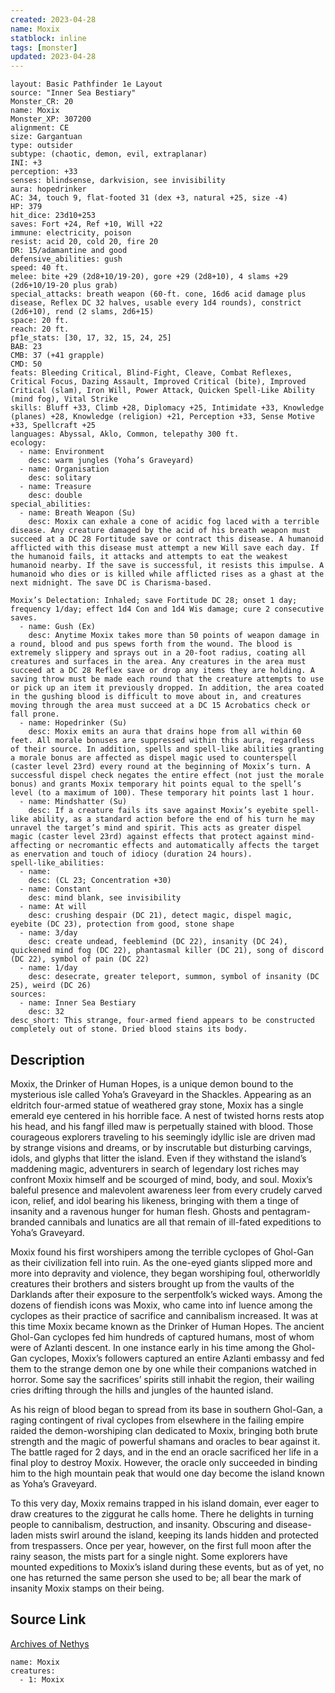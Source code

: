```yaml
---
created: 2023-04-28
name: Moxix
statblock: inline
tags: [monster]
updated: 2023-04-28
---
```

```statblock
layout: Basic Pathfinder 1e Layout
source: "Inner Sea Bestiary"
Monster_CR: 20
name: Moxix
Monster_XP: 307200
alignment: CE
size: Gargantuan
type: outsider
subtype: (chaotic, demon, evil, extraplanar)
INI: +3
perception: +33
senses: blindsense, darkvision, see invisibility
aura: hopedrinker
AC: 34, touch 9, flat-footed 31 (dex +3, natural +25, size -4)
HP: 379
hit_dice: 23d10+253
saves: Fort +24, Ref +10, Will +22
immune: electricity, poison
resist: acid 20, cold 20, fire 20
DR: 15/adamantine and good
defensive_abilities: gush
speed: 40 ft.
melee: bite +29 (2d8+10/19-20), gore +29 (2d8+10), 4 slams +29 (2d6+10/19-20 plus grab)
special_attacks: breath weapon (60-ft. cone, 16d6 acid damage plus disease, Reflex DC 32 halves, usable every 1d4 rounds), constrict (2d6+10), rend (2 slams, 2d6+15)
space: 20 ft.
reach: 20 ft.
pf1e_stats: [30, 17, 32, 15, 24, 25]
BAB: 23
CMB: 37 (+41 grapple)
CMD: 50
feats: Bleeding Critical, Blind-Fight, Cleave, Combat Reflexes, Critical Focus, Dazing Assault, Improved Critical (bite), Improved Critical (slam), Iron Will, Power Attack, Quicken Spell-Like Ability (mind fog), Vital Strike
skills: Bluff +33, Climb +28, Diplomacy +25, Intimidate +33, Knowledge (planes) +28, Knowledge (religion) +21, Perception +33, Sense Motive +33, Spellcraft +25
languages: Abyssal, Aklo, Common, telepathy 300 ft.
ecology:
  - name: Environment
    desc: warm jungles (Yoha’s Graveyard)
  - name: Organisation
    desc: solitary
  - name: Treasure
    desc: double
special_abilities:
  - name: Breath Weapon (Su)
    desc: Moxix can exhale a cone of acidic fog laced with a terrible disease. Any creature damaged by the acid of his breath weapon must succeed at a DC 28 Fortitude save or contract this disease. A humanoid afflicted with this disease must attempt a new Will save each day. If the humanoid fails, it attacks and attempts to eat the weakest humanoid nearby. If the save is successful, it resists this impulse. A humanoid who dies or is killed while afflicted rises as a ghast at the next midnight. The save DC is Charisma-based.

Moxix’s Delectation: Inhaled; save Fortitude DC 28; onset 1 day; frequency 1/day; effect 1d4 Con and 1d4 Wis damage; cure 2 consecutive saves.
  - name: Gush (Ex)
    desc: Anytime Moxix takes more than 50 points of weapon damage in a round, blood and pus spews forth from the wound. The blood is extremely slippery and sprays out in a 20-foot radius, coating all creatures and surfaces in the area. Any creatures in the area must succeed at a DC 28 Reflex save or drop any items they are holding. A saving throw must be made each round that the creature attempts to use or pick up an item it previously dropped. In addition, the area coated in the gushing blood is difficult to move about in, and creatures moving through the area must succeed at a DC 15 Acrobatics check or fall prone.
  - name: Hopedrinker (Su)
    desc: Moxix emits an aura that drains hope from all within 60 feet. All morale bonuses are suppressed within this aura, regardless of their source. In addition, spells and spell-like abilities granting a morale bonus are affected as dispel magic used to counterspell (caster level 23rd) every round at the beginning of Moxix’s turn. A successful dispel check negates the entire effect (not just the morale bonus) and grants Moxix temporary hit points equal to the spell’s level (to a maximum of 100). These temporary hit points last 1 hour.
  - name: Mindshatter (Su)
    desc: If a creature fails its save against Moxix’s eyebite spell-like ability, as a standard action before the end of his turn he may unravel the target’s mind and spirit. This acts as greater dispel magic (caster level 23rd) against effects that protect against mind-affecting or necromantic effects and automatically affects the target as enervation and touch of idiocy (duration 24 hours).
spell-like_abilities:
  - name:
    desc: (CL 23; Concentration +30)
  - name: Constant
    desc: mind blank, see invisibility
  - name: At will
    desc: crushing despair (DC 21), detect magic, dispel magic, eyebite (DC 23), protection from good, stone shape
  - name: 3/day
    desc: create undead, feeblemind (DC 22), insanity (DC 24), quickened mind fog (DC 22), phantasmal killer (DC 21), song of discord (DC 22), symbol of pain (DC 22)
  - name: 1/day
    desc: desecrate, greater teleport, summon, symbol of insanity (DC 25), weird (DC 26)
sources:
  - name: Inner Sea Bestiary
    desc: 32
desc_short: This strange, four-armed fiend appears to be constructed completely out of stone. Dried blood stains its body.
```
## Description
Moxix, the Drinker of Human Hopes, is a unique demon bound to the mysterious isle called Yoha’s Graveyard in the Shackles. Appearing as an eldritch four-armed statue of weathered gray stone, Moxix has a single emerald eye centered in his horrible face. A nest of twisted horns rests atop his head, and his fangf illed maw is perpetually stained with blood. Those courageous explorers traveling to his seemingly idyllic isle are driven mad by strange visions and dreams, or by inscrutable but disturbing carvings, idols, and glyphs that litter the island. Even if they withstand the island’s maddening magic, adventurers in search of legendary lost riches may confront Moxix himself and be scourged of mind, body, and soul. Moxix’s baleful presence and malevolent awareness leer from every crudely carved icon, relief, and idol bearing his likeness, bringing with them a tinge of insanity and a ravenous hunger for human flesh. Ghosts and pentagram-branded cannibals and lunatics are all that remain of ill-fated expeditions to Yoha’s Graveyard. 

Moxix found his first worshipers among the terrible cyclopes of Ghol-Gan as their civilization fell into ruin. As the one-eyed giants slipped more and more into depravity and violence, they began worshiping foul, otherworldly creatures their brothers and sisters brought up from the vaults of the Darklands after their exposure to the serpentfolk’s wicked ways. Among the dozens of fiendish icons was Moxix, who came into inf luence among the cyclopes as their practice of sacrifice and cannibalism increased. It was at this time Moxix became known as the Drinker of Human Hopes. The ancient Ghol-Gan cyclopes fed him hundreds of captured humans, most of whom were of Azlanti descent. In one instance early in his time among the Ghol-Gan cyclopes, Moxix’s followers captured an entire Azlanti embassy and fed them to the strange demon one by one while their companions watched in horror. Some say the sacrifices’ spirits still inhabit the region, their wailing cries drifting through the hills and jungles of the haunted island.

As his reign of blood began to spread from its base in southern Ghol-Gan, a raging contingent of rival cyclopes from elsewhere in the failing empire raided the demon-worshiping clan dedicated to Moxix, bringing both brute strength and the magic of powerful shamans and oracles to bear against it. The battle raged for 2 days, and in the end an oracle sacrificed her life in a final ploy to destroy Moxix. However, the oracle only succeeded in binding him to the high mountain peak that would one day become the island known as Yoha’s Graveyard.

To this very day, Moxix remains trapped in his island domain, ever eager to draw creatures to the ziggurat he calls home. There he delights in turning people to cannibalism, destruction, and insanity. Obscuring and disease-laden mists swirl around the island, keeping its lands hidden and protected from trespassers. Once per year, however, on the first full moon after the rainy season, the mists part for a single night. Some explorers have mounted expeditions to Moxix’s island during these events, but as of yet, no one has returned the same person she used to be; all bear the mark of insanity Moxix stamps on their being.
## Source Link
[Archives of Nethys](https://aonprd.com/MonsterDisplay.aspx?ItemName=Moxix)
```encounter-table
name: Moxix
creatures:
  - 1: Moxix
```
